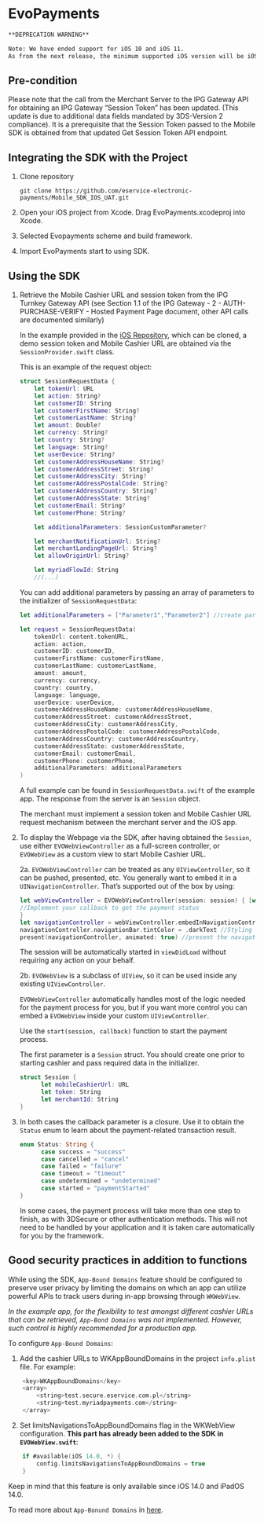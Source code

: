 
# EvoPayments

```markdown
**DEPRECATION WARNING**

Note: We have ended support for iOS 10 and iOS 11.
As from the next release, the minimum supported iOS version will be iOS 12.
```



## Pre-condition

Please note that the call from the Merchant Server to the IPG Gateway API for obtaining an IPG Gateway “Session Token” has been updated. (This update is due to additional data fields mandated by 3DS-Version 2 compliance). It is a prerequisite that the Session Token passed to the Mobile SDK is obtained from that updated Get Session Token API endpoint.

## Integrating the SDK with the Project 

1. Clone repository
    ```
    git clone https://github.com/eservice-electronic-payments/Mobile_SDK_IOS_UAT.git
    ```

2. Open your iOS project from Xcode. Drag EvoPayments.xcodeproj into Xcode. 

3. Selected Evopayments scheme and build framework.

4. Import EvoPayments start to using SDK.

## Using the SDK

1. Retrieve the Mobile Cashier URL and session token from the IPG Turnkey Gateway API (see Section 1.1 of the IPG Gateway - 2 - AUTH-PURCHASE-VERIFY - Hosted Payment Page document, other API calls are documented similarly) 

    In the example provided in the [iOS Repository](https://github.com/eservice-electronic-payments/iOS_SDK), which can be cloned, a demo session token and Mobile Cashier URL are obtained via the `SessionProvider.swift` class.

    This is an example of the request object:
    ```swift
    struct SessionRequestData {
        let tokenUrl: URL
        let action: String?
        let customerID: String
        let customerFirstName: String?
        let customerLastName: String?
        let amount: Double?
        let currency: String?
        let country: String?
        let language: String?
        let userDevice: String?
        let customerAddressHouseName: String?
        let customerAddressStreet: String?
        let customerAddressCity: String?
        let customerAddressPostalCode: String?
        let customerAddressCountry: String?
        let customerAddressState: String?
        let customerEmail: String?
        let customerPhone: String?

        let additionalParameters: SessionCustomParameter?

        let merchantNotificationUrl: String?
        let merchantLandingPageUrl: String?
        let allowOriginUrl: String?

        let myriadFlowId: String
        //(...)
    ```

    You can add additional parameters by passing an array of parameters to the initializer of `SessionRequestData`:

    ```swift
    let additionalParameters = ["Parameter1","Parameter2"] //create parameters array

    let request = SessionRequestData(
        tokenUrl: content.tokenURL,
        action: action,
        customerID: customerID,
        customerFirstName: customerFirstName,
        customerLastName: customerLastName,
        amount: amount,
        currency: currency,
        country: country,
        language: language,
        userDevice: userDevice,
        customerAddressHouseName: customerAddressHouseName,
        customerAddressStreet: customerAddressStreet,
        customerAddressCity: customerAddressCity,
        customerAddressPostalCode: customerAddressPostalCode,
        customerAddressCountry: customerAddressCountry,
        customerAddressState: customerAddressState,
        customerEmail: customerEmail,
        customerPhone: customerPhone,
        additionalParameters: additionalParameters
    )
    ```

    A full example can be found in `SessionRequestData.swift` of the example app. The response from the server is an `Session` object.

    The merchant must implement a session token and Mobile Cashier URL request mechanism between the merchant server and the iOS app.

2. To display the Webpage via the SDK, after having obtained the `Session`, use either `EVOWebViewController` as a full-screen controller, or `EVOWebView` as a custom view to start Mobile Cashier URL.

    2a. `EVOWebViewController` can be treated as any `UIViewController`, so it can be pushed, presented, etc. You generally want to embed it in a `UINavigationController`. That’s supported out of the box by using:

    ```swift
    let webViewController = EVOWebViewController(session: session) { [weak self] status in
    //Implement your callback to get the payment status
    }
    let navigationController = webViewController.embedInNavigationController()
    navigationController.navigationBar.tintColor = .darkText //Styling
    present(navigationController, animated: true) //present the navigation controller
    ```

    The session will be automatically started in `viewDidLoad` without requiring any action on your behalf.

    2b. `EVOWebView` is a subclass of `UIView`, so it can be used inside any existing `UIViewController`.

    `EVOWebViewController` automatically handles most of the logic needed for the payment process for you, but if you want more control you can embed a `EVOWebView` inside your custom `UIViewController`. 

    Use the `start(session, callback)` function to start the payment process.  

    The first parameter is a `Session` struct. You should create one prior to starting cashier and pass required data in the initializer. 

    ```swift
    struct Session { 
	      let mobileCashierUrl: URL         
	      let token: String         
	      let merchantId: String 
    }
    ```

3. In both cases the callback parameter is a closure. Use it to obtain the `Status` ​enum to learn about the payment-related transaction result.

    ```swift
    enum Status: String {         
          case success = "success"
          case cancelled = "cancel"
          case failed = "failure"
          case timeout = "timeout"
          case undetermined = "undetermined"
          case started = "paymentStarted"            
    }
    ```

    In some cases, the payment process will take more than one step to finish, as with 3DSecure or other authentication methods. This will not need to be handled by your application and it is taken care automatically for you by the framework.

## Good security practices in addition to functions

While using the SDK, `App-Bound Domains` feature should be configured to preserve user privacy by limiting the domains on which an app can utilize powerful APIs to track users during in-app browsing through `WKWebView`. 

*In the example app, for the flexibility to test amongst different cashier URLs that can be retrieved, `App-Bond Domains` was not implemented. However, such control is highly recommended for a production app.*

To configure `App-Bound Domains`:
1. Add the cashier URLs to WKAppBoundDomains in the project `info.plist` file. For example:
```swift
	<key>WKAppBoundDomains</key>
	<array>
		<string>test.secure.eservice.com.pl</string>
		<string>test.myriadpayments.com</string>
	</array>
```

2. Set limitsNavigationsToAppBoundDomains flag in the WKWebView configuration. **This part has already been added to the SDK in `EVOWebView.swift`**:
```swift
	if #available(iOS 14.0, *) {
		config.limitsNavigationsToAppBoundDomains = true
	}
```

Keep in mind that this feature is only available since iOS 14.0 and iPadOS 14.0.

To read more about `App-Bonund Domains` in [here](https://webkit.org/blog/10882/app-bound-domains/).
